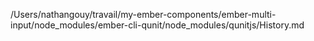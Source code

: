 /Users/nathangouy/travail/my-ember-components/ember-multi-input/node_modules/ember-cli-qunit/node_modules/qunitjs/History.md